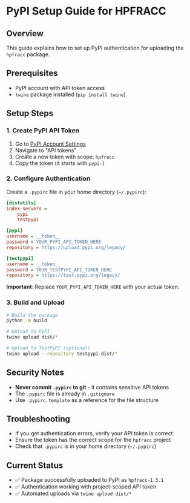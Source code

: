# PyPI Setup Guide for HPFRACC

## Overview
This guide explains how to set up PyPI authentication for uploading the `hpfracc` package.

## Prerequisites
- PyPI account with API token access
- `twine` package installed (`pip install twine`)

## Setup Steps

### 1. Create PyPI API Token
1. Go to [PyPI Account Settings](https://pypi.org/manage/account/)
2. Navigate to "API tokens"
3. Create a new token with scope: `hpfracc`
4. Copy the token (it starts with `pypi-`)

### 2. Configure Authentication
Create a `.pypirc` file in your home directory (`~/.pypirc`):

```ini
[distutils]
index-servers =
    pypi
    testpypi

[pypi]
username = __token__
password = YOUR_PYPI_API_TOKEN_HERE
repository = https://upload.pypi.org/legacy/

[testpypi]
username = __token__
password = YOUR_TESTPYPI_API_TOKEN_HERE
repository = https://test.pypi.org/legacy/
```

**Important**: Replace `YOUR_PYPI_API_TOKEN_HERE` with your actual token.

### 3. Build and Upload
```bash
# Build the package
python -m build

# Upload to PyPI
twine upload dist/*

# Upload to TestPyPI (optional)
twine upload --repository testpypi dist/*
```

## Security Notes
- **Never commit `.pypirc` to git** - it contains sensitive API tokens
- The `.pypirc` file is already in `.gitignore`
- Use `.pypirc.template` as a reference for the file structure

## Troubleshooting
- If you get authentication errors, verify your API token is correct
- Ensure the token has the correct scope for the `hpfracc` project
- Check that `.pypirc` is in your home directory (`~/.pypirc`)

## Current Status
- ✅ Package successfully uploaded to PyPI as `hpfracc-1.3.1`
- ✅ Authentication working with project-scoped API token
- ✅ Automated uploads via `twine upload dist/*`

